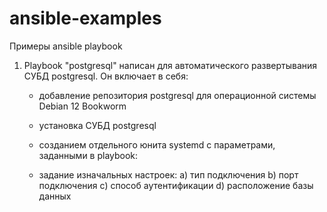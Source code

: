 # ansible-examples
Примеры ansible playbook 

1. Playbook "postgresql" написан для автоматического развертывания СУБД postgresql.
   Он включает в себя:
     - добавление репозитория postgresql для операционной системы Debian 12 Bookworm
     - установка СУБД postgresql
     - созданием отдельного юнита systemd с параметрами, заданными в playbook:
         
     - задание изначальных настроек:
         a) тип подключения
         b) порт подключения
         c) способ аутентификации
         d) расположение базы данных
